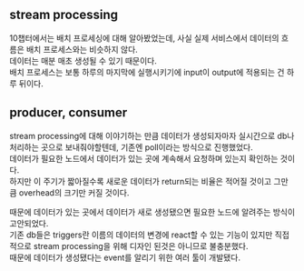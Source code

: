 ## stream processing
10챕터에서는 배치 프로세싱에 대해 알아봤었는데, 사실 실제 서비스에서 데이터의 흐름은 배치 프로세스와는 비슷하지 않다.  
데이터는 매분 매초 생성될 수 있기 때문이다.  
배치 프로세스는 보통 하루의 마지막에 실행시키기에 input이 output에 적용되는 건 하루 뒤이다.  

## producer, consumer
stream processing에 대해 이야기하는 만큼 데이터가 생성되자마자 실시간으로 db나 처리하는 곳으로 보내줘야할텐데, 기존엔 poll이라는 방식으로 진행했었다.  
데이터가 필요한 노드에서 데이터가 있는 곳에 계속해서 요청하며 있는지 확인하는 것이다.  
하지만 이 주기가 짧아질수록 새로운 데이터가 return되는 비율은 적어질 것이고 그만큼 overhead의 크기만 커질 것이다.  

때문에 데이터가 있는 곳에서 데이터가 새로 생성됐으면 필요한 노드에 알려주는 방식이 고안되었다.  
기존 db들은 triggers란 이름의 데이터의 변경에 react할 수 있는 기능이 있지만 직접적으로 stream processing을 위해 디자인 된것은 아니므로 불충분했다.  
때문에 데이터가 생성됐다는 event를 알리기 위한 여러 툴이 개발됐다.  

